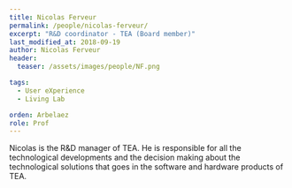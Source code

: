 ```yaml
---
title: Nicolas Ferveur
permalink: /people/nicolas-ferveur/
excerpt: "R&D coordinator - TEA (Board member)"
last_modified_at: 2018-09-19
author: Nicolas Ferveur
header:
  teaser: /assets/images/people/NF.png

tags:
  - User eXperience
  - Living Lab

orden: Arbelaez
role: Prof
---
```


Nicolas is the R&D manager of TEA. He is responsible for all the technological developments and the decision making about the technological solutions that goes in the software and hardware products of TEA.

